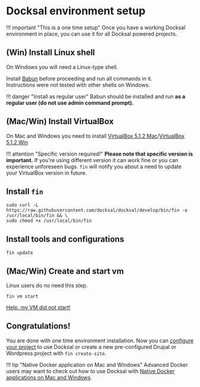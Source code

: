 # Docksal environment setup

!!! important "This is a one time setup"
    Once you have a working Docksal environment in place, you can use it for all Docksal powered projects.

## (Win) Install Linux shell

On Windows you will need a Linux-type shell.

Install [Babun](http://babun.github.io/) before proceeding and run all commands in it.  
Instructions were not tested with other shells on Windows.

!!! danger "Install as regular user"
    Babun should be installed and run **as a regular user (do not use admin command prompt).**

## (Mac/Win) Install VirtualBox

On Mac and Windows you need to install [VirtualBox 5.1.2 Mac](http://download.virtualbox.org/virtualbox/5.1.2/VirtualBox-5.1.2-108956-OSX.dmg)/[VirtualBox 5.1.2 Win](http://download.virtualbox.org/virtualbox/5.1.2/VirtualBox-5.1.2-108956-Win.exe)

!!! attention "Specific version required!"
    **Please note that specific version is important.** If you're using different version it can work fine or you can experience unforeseen bugs. `fin` will notify you about a need to update your VirtualBox version in future.

## Install `fin`

```
sudo curl -L https://raw.githubusercontent.com/docksal/docksal/develop/bin/fin -o /usr/local/bin/fin && \
sudo chmod +x /usr/local/bin/fin
```

## Install tools and configurations

```
fin update
```

## (Mac/Win) Create and start vm

Linux users do no need this step.

```
fin vm start
```

[Help, my VM did not start!](/docs/troubleshooting.md#failed-creating-docksal-virtual-machine)

## Congratulations!

You are done with one time environment installation. Now you can [configure your project](/docs/project-setup.md) to use Docksal or create a new pre-configured Drupal or Wordpress project with `fin create-site`.

!!! tip "Native Docker application on Mac and Windows"
    Advanced Docker users may want to check out how to use Docksal with [Native Docker applications on Mac and Windows](env-setup-native.md).

